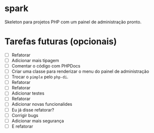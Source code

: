 # spark

Skeleton para projetos PHP com um painel de administração pronto.

# Tarefas futuras (opcionais)

-   [ ] Refatorar
-   [ ] Adicionar mais tipagem
-   [ ] Comentar o código com PHPDocs
-   [ ] Criar uma classe para renderizar o menu do painel de administração
-   [ ] Trocar o `pimple` pelo `php-di`.
-   [ ] Refatorar
-   [ ] Refatorar
-   [ ] Adicionar testes
-   [ ] Refatorar
-   [ ] Adicionar novas funcionalides
-   [ ] Eu já disse refatorar?
-   [ ] Corrigir bugs
-   [ ] Adicionar mais segurança
-   [ ] E refatorar
